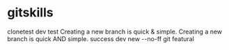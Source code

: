 # gitskills
clonetest
dev test
Creating a new branch is quick & simple.
Creating a new branch is quick AND simple.
success
dev new --no-ff
git featural